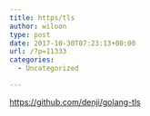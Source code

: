 ```yaml
---
title: https/tls
author: wiloon
type: post
date: 2017-10-30T07:23:13+00:00
url: /?p=11333
categories:
  - Uncategorized

---
```

https://github.com/denji/golang-tls